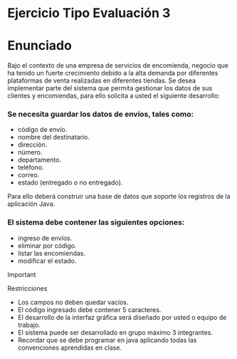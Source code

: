 # Ejercicio Tipo Evaluación 3
# Enunciado
Bajo el contexto de una empresa de servicios de encomienda, negocio que ha tenido un
fuerte crecimiento debido a la alta demanda por diferentes plataformas de venta
realizadas en diferentes tiendas. Se desea implementar parte del sistema que permita
gestionar los datos de sus clientes y encomiendas, para ello solicita a usted el siguiente
desarrollo:

### Se necesita guardar los datos de envíos, tales como:
- código de envío.
- nombre del destinatario.
- dirección.
- número.
- departamento. 
- teléfono.
- correo.
- estado (entregado o no entregado).

Para ello deberá construir una base de datos que soporte los registros de
la aplicación Java.
### El sistema debe contener las siguientes opciones:
- ingreso de envíos.
- eliminar por código. 
- listar las encomiendas.
- modificar el estado.



> [!IMPORTANT]
> Restricciones
> - Los campos no deben quedar vacíos.
> - El código ingresado debe contener 5 caracteres.
> - El desarrollo de la interfaz gráfica será diseñado por usted o equipo de trabajo.
> - El sistema puede ser desarrollado en grupo máximo 3 integrantes.
> - Recordar que se debe programar en java aplicando todas las convenciones aprendidas en clase.
